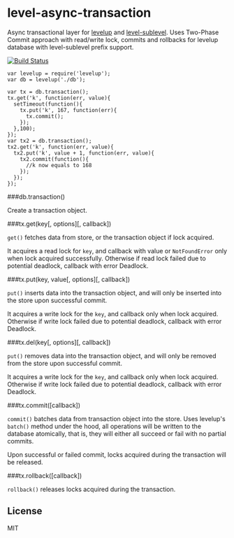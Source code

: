 # level-async-transaction

Async transactional layer for [levelup](https://github.com/rvagg/node-levelup) and [level-sublevel](https://github.com/dominictarr/level-sublevel). 
Uses Two-Phase Commit approach with read/write lock, commits and rollbacks for levelup database with level-sublevel prefix support.

[![Build Status](https://travis-ci.org/cshum/level-async-transaction.svg?branch=master)](https://travis-ci.org/cshum/level-async-transaction)

    var levelup = require('levelup');
    var db = levelup('./db');

    var tx = db.transaction();
    tx.get('k', function(err, value){
      setTimeout(function(){
        tx.put('k', 167, function(err){
          tx.commit();
        });
      },100);
    });
    var tx2 = db.transaction();
    tx2.get('k', function(err, value){
      tx2.put('k', value + 1, function(err, value){
        tx2.commit(function(){
          //k now equals to 168
        });
      });
    });

###db.transaction()

Create a transaction object.

###tx.get(key[, options][, callback])

`get()` fetches data from store, or the transaction object if lock acquired. 

It acquires a read lock for `key`, and callback with value or `NotFoundError` only when lock acquired successfully. 
Otherwise if read lock failed due to potential deadlock, callback with error Deadlock.

###tx.put(key, value[, options][, callback])

`put()` inserts data into the transaction object, 
and will only be inserted into the store upon successful commit. 

It acquires a write lock for the `key`, and callback only when lock acquired.
Otherwise if write lock failed due to potential deadlock, callback with error Deadlock.

###tx.del(key[, options][, callback])

`put()` removes data into the transaction object, 
and will only be removed from the store upon successful commit. 

It acquires a write lock for the `key`, and callback only when lock acquired.
Otherwise if write lock failed due to potential deadlock, callback with error Deadlock.

###tx.commit([callback])

`commit()` batches data from transaction object into the store.
Uses levelup's `batch()` method under the hood, 
all operations will be written to the database atomically, that is, they will either all succeed or fail with no partial commits.

Upon successful or failed commit, locks acquired during the transaction will be released.

###tx.rollback([callback])

`rollback()` releases locks acquired during the transaction.

## License

MIT
